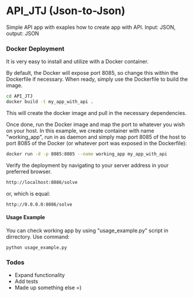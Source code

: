 # API_JTJ (Json-to-Json)
Simple API app with exaples how to create app with API. Input: JSON, output: JSON


### Docker Deployment
It is very easy to install and utilize with a Docker container.

By default, the Docker will expose port 8085, so change this within the Dockerfile if necessary. When ready, simply use the Dockerfile to build the image.

```sh
cd API_JTJ
docker build -t my_app_with_api .
```
This will create the docker image and pull in the necessary dependencies. 

Once done, run the Docker image and map the port to whatever you wish on your host. In this example, we create container with name "working_app", run in as daemon and simply map port 8085 of the host to port 8085 of the Docker (or whatever port was exposed in the Dockerfile):

```sh
docker run -d -p 8085:8085 --name working_app my_app_with_api
```

Verify the deployment by navigating to your server address in your preferred browser.

```sh
http://localhost:8086/solve
```
or, which is equal:
```
http://0.0.0.0:8086/solve
```
#### Usage Example
You can check working app by using "usage_example.py" script in dirrectory. Use command:
```
python usage_example.py 
```
### Todos

 - Expand functionality
 - Add tests
 - Made up something else =)
